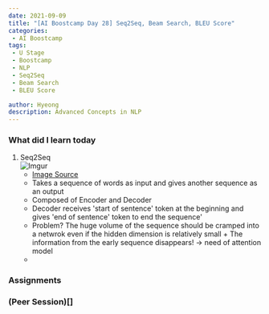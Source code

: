 ```yaml
---
date: 2021-09-09
title: "[AI Boostcamp Day 28] Seq2Seq, Beam Search, BLEU Score"
categories: 
 - AI Boostcamp
tags:
 - U Stage
 - Boostcamp
 - NLP
 - Seq2Seq
 - Beam Search
 - BLEU Score

author: Hyeong
description: Advanced Concepts in NLP
---
```

### What did I learn today
1. Seq2Seq <br>
    ![Imgur](https://i.imgur.com/QLaOP5C.png)
    - [Image Source](https://proceedings.neurips.cc/paper/2014/file/a14ac55a4f27472c5d894ec1c3c743d2-Paper.pdf)
    - Takes a sequence of words as input and gives another sequence as an output
    - Composed of Encoder and Decoder
    - Decoder receives 'start of sentence' token at the beginning and gives 'end of sentence' token to end the sequence'
    - Problem? The huge volume of the sequence should be cramped into a netwrok even if the hidden dimension is relatively small + The information from the early sequence disappears! -> need of attention model
    - 

### Assignments

### (Peer Session)[]

